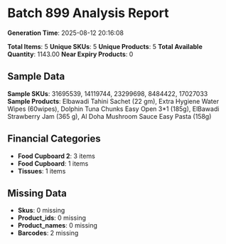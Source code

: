 # Batch 899 Analysis Report

**Generation Time**: 2025-08-12 20:16:08

**Total Items**: 5
**Unique SKUs**: 5
**Unique Products**: 5
**Total Available Quantity**: 1143.00
**Near Expiry Products**: 0

## Sample Data
**Sample SKUs**: 31695539, 14119744, 23299698, 8484422, 17027033
**Sample Products**: Elbawadi Tahini Sachet (22 gm), Extra Hygiene Water Wipes (60wipes), Dolphin Tuna Chunks Easy Open 3*1 (185g), ElBawadi Strawberry Jam (365 g), Al Doha Mushroom Sauce Easy Pasta (158g)

## Financial Categories
- **Food Cupboard 2**: 3 items
- **Food Cupboard**: 1 items
- **Tissues**: 1 items

## Missing Data
- **Skus**: 0 missing
- **Product_ids**: 0 missing
- **Product_names**: 0 missing
- **Barcodes**: 2 missing
